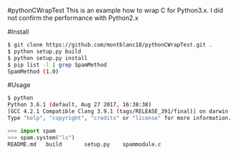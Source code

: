 #pythonCWrapTest
This is an example how to wrap C for Python3.x.
I did not confirm the performance with Python2.x

#Install
```bash
$ git clone https://github.com/montblanc18/pythonCWrapTest.git .
$ python setup.py build
$ python setup.py install
$ pip list -l | grep SpamMethod
SpamMethod (1.0)
```

#Usage
```bash
$ python
Python 3.6.1 (default, Aug 27 2017, 16:38:38) 
[GCC 4.2.1 Compatible Clang 3.9.1 (tags/RELEASE_391/final)] on darwin
Type "help", "copyright", "credits" or "license" for more information.
```
```python
>>> import spam
>>> spam.system("ls")
README.md	build		setup.py	spammodule.c
```